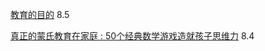
[教育的目的](https://book.douban.com/subject/20268173/) 8.5

[真正的蒙氏教育在家庭 : 50个经典数学游戏造就孩子思维力](https://book.douban.com/subject/27058846/) 8.4

